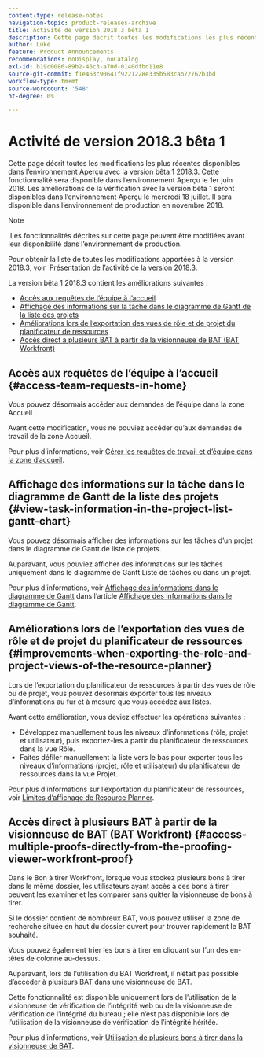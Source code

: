 ```yaml
---
content-type: release-notes
navigation-topic: product-releases-archive
title: Activité de version 2018.3 bêta 1
description: Cette page décrit toutes les modifications les plus récentes disponibles dans l’environnement Aperçu avec la version bêta 1 2018.3. Cette fonctionnalité sera disponible dans l’environnement Aperçu le 1er juin 2018. Les améliorations de la vérification avec la version bêta 1 seront disponibles dans l’environnement Aperçu le mercredi 18 juillet. Il sera disponible dans l’environnement de production en novembre 2018.
author: Luke
feature: Product Announcements
recommendations: noDisplay, noCatalog
exl-id: b19c0086-89b2-46c3-a70d-0140dfbd11e8
source-git-commit: f1e463c90641f9221228e335b583cab72762b3bd
workflow-type: tm+mt
source-wordcount: '548'
ht-degree: 0%

---
```


# Activité de version 2018.3 bêta 1

Cette page décrit toutes les modifications les plus récentes disponibles dans l’environnement Aperçu avec la version bêta 1 2018.3. Cette fonctionnalité sera disponible dans l’environnement Aperçu le 1er juin 2018. Les améliorations de la vérification avec la version bêta 1 seront disponibles dans l’environnement Aperçu le mercredi 18 juillet. Il sera disponible dans l’environnement de production en novembre 2018.

>[!NOTE]
>
> Les fonctionnalités décrites sur cette page peuvent être modifiées avant leur disponibilité dans l’environnement de production.

Pour obtenir la liste de toutes les modifications apportées à la version 2018.3, voir  [Présentation de l’activité de la version 2018.3](../../../../product-announcements/product-releases/quarterly-release-archive/2018.3-release-activity/2018-3-release-activity-overview.md).

La version bêta 1 2018.3 contient les améliorations suivantes :

* [Accès aux requêtes de l’équipe à l’accueil](#access-team-requests-in-home)
* [Affichage des informations sur la tâche dans le diagramme de Gantt de la liste des projets](#view-task-information-in-the-project-list-gantt-chart)
* [Améliorations lors de l’exportation des vues de rôle et de projet du planificateur de ressources](#improvements-when-exporting-the-role-and-project-views-of-the-resource-planner)
* [Accès direct à plusieurs BAT à partir de la visionneuse de BAT (BAT Workfront)](#access-multiple-proofs-directly-from-the-proofing-viewer-workfront-proof)

## Accès aux requêtes de l’équipe à l’accueil {#access-team-requests-in-home}

Vous pouvez désormais accéder aux demandes de l’équipe dans la zone Accueil .

Avant cette modification, vous ne pouviez accéder qu’aux demandes de travail de la zone Accueil.

Pour plus d’informations, voir [Gérer les requêtes de travail et d’équipe dans la zone d’accueil](../../../../workfront-basics/using-home/using-the-home-area/manage-work-and-team-requests-home.md).

## Affichage des informations sur la tâche dans le diagramme de Gantt de la liste des projets {#view-task-information-in-the-project-list-gantt-chart}

Vous pouvez désormais afficher des informations sur les tâches d’un projet dans le diagramme de Gantt de liste de projets. 

Auparavant, vous pouviez afficher des informations sur les tâches uniquement dans le diagramme de Gantt Liste de tâches ou dans un projet.

Pour plus d’informations, voir [Affichage des informations dans le diagramme de Gantt](../../../../manage-work/gantt-chart/use-the-gantt-chart/view-info-in-gantt.md) dans l’article [Affichage des informations dans le diagramme de Gantt](../../../../manage-work/gantt-chart/use-the-gantt-chart/view-info-in-gantt.md).

## Améliorations lors de l’exportation des vues de rôle et de projet du planificateur de ressources {#improvements-when-exporting-the-role-and-project-views-of-the-resource-planner}

Lors de l’exportation du planificateur de ressources à partir des vues de rôle ou de projet, vous pouvez désormais exporter tous les niveaux d’informations au fur et à mesure que vous accédez aux listes.

Avant cette amélioration, vous deviez effectuer les opérations suivantes :

* Développez manuellement tous les niveaux d’informations (rôle, projet et utilisateur), puis exportez-les à partir du planificateur de ressources dans la vue Rôle.
* Faites défiler manuellement la liste vers le bas pour exporter tous les niveaux d’informations (projet, rôle et utilisateur) du planificateur de ressources dans la vue Projet.

Pour plus d’informations sur l’exportation du planificateur de ressources, voir [Limites d’affichage de Resource Planner](../../../../resource-mgmt/resource-planning/resource-planner-display-limitations.md).

## Accès direct à plusieurs BAT à partir de la visionneuse de BAT (BAT Workfront) {#access-multiple-proofs-directly-from-the-proofing-viewer-workfront-proof}

Dans le Bon à tirer Workfront, lorsque vous stockez plusieurs bons à tirer dans le même dossier, les utilisateurs ayant accès à ces bons à tirer peuvent les examiner et les comparer sans quitter la visionneuse de bons à tirer. 

Si le dossier contient de nombreux BAT, vous pouvez utiliser la zone de recherche située en haut du dossier ouvert pour trouver rapidement le BAT souhaité.

Vous pouvez également trier les bons à tirer en cliquant sur l’un des en-têtes de colonne au-dessus.

Auparavant, lors de l’utilisation du BAT Workfront, il n’était pas possible d’accéder à plusieurs BAT dans une visionneuse de BAT.

Cette fonctionnalité est disponible uniquement lors de l’utilisation de la visionneuse de vérification de l’intégrité web ou de la visionneuse de vérification de l’intégrité du bureau ; elle n’est pas disponible lors de l’utilisation de la visionneuse de vérification de l’intégrité héritée.

Pour plus d’informations, voir [Utilisation de plusieurs bons à tirer dans la visionneuse de BAT](../../../../workfront-proof/wp-work-proofsfiles/review-proofs-wpv/work-with-multiple-proofs.md).

